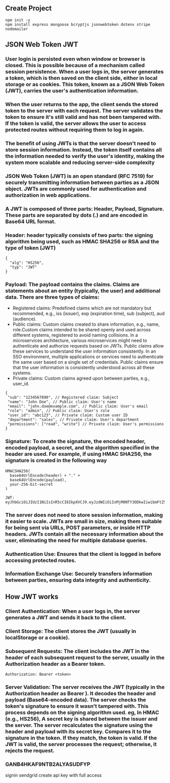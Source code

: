 ## Create Project
```
npm init -y
npm install express mongoose bcryptjs jsonwebtoken dotenv stripe nodemailer
```

## JSON Web Token JWT
### User login is persisted even when window or browser is closed. This is possible because of a mechanism called session persistence. When a user logs in, the server generates a token, which is then saved on the client side, either in local storage or as cookies. This token, known as a JSON Web Token (JWT), carries the user's authentication information.
### When the user returns to the app, the client sends the stored token to the server with each request. The server validates the token to ensure it's still valid and has not been tampered with. If the token is valid, the server allows the user to access protected routes without requiring them to log in again.
### The benefit of using JWTs is that the server doesn't need to store session information. Instead, the token itself contains all the information needed to verify the user's identity, making the system more scalable and reducing server-side complexity
### JSON Web Token (JWT) is an open standard (RFC 7519) for securely transmitting information between parties as a JSON object. JWTs are commonly used for authentication and authorization in web applications.
### A JWT is composed of three parts: Header, Payload, Signature. These parts are separated by dots (.) and are encoded in Base64 URL format.
### Header:  header typically consists of two parts: the signing algorithm being used, such as HMAC SHA256 or RSA and the type of token (JWT)
```
{
  "alg": "HS256",
  "typ": "JWT"
}
```
### Payload: The payload contains the claims. Claims are statements about an entity (typically, the user) and additional data. There are three types of claims:
- Registered claims: Predefined claims which are not mandatory but recommended, e.g., iss (issuer), exp (expiration time), sub (subject), aud (audience).
- Public claims: Custom claims created to share information, e.g., name, role.Custom claims intended to be shared openly and used across different systems, registered to avoid naming collisions. In a microservices architecture, various microservices might need to authenticate and authorize requests based on JWTs. Public claims allow these services to understand the user information consistently. In an SSO environment, multiple applications or services need to authenticate the same user based on a single set of credentials. Public claims ensure that the user information is consistently understood across all these systems.
- Private claims: Custom claims agreed upon between parties, e.g., user_id.
```
{
 "sub": "1234567890", // Registered claim: Subject
 "name": "John Doe", // Public claim: User's name
 "email": "john.doe@example.com", // Public claim: User's email
 "role": "admin", // Public claim: User's role
 "user_id": "abc123", // Private claim: Custom user ID
 "department": "sales", // Private claim: User's department
 "permissions": ["read", "write"] // Private claim: User's permissions
}
```
### Signature: To create the signature, the encoded header, encoded payload, a secret, and the algorithm specified in the header are used. For example, if using HMAC SHA256, the signature is created in the following way
```
HMACSHA256(
  base64UrlEncode(header) + "." +
  base64UrlEncode(payload),
  your-256-bit-secret
) 

JWT: eyJhbGciOiJIUzI1NiIsInR5cCI6IkpXVCJ9.eyJzdWIiOiIxMjM0NTY3ODkwIiwibmFtZSI6IkpvaG4gRG9lIiwiaWF0IjoxNTE2MjM5MDIyfQ.SflKxwRJSMeKKF2QT4fwpMeJf36POk6yJV_adQssw5c
```
### The server does not need to store session information, making it easier to scale. JWTs are small in size, making them suitable for being sent via URLs, POST parameters, or inside HTTP headers. JWTs contain all the necessary information about the user, eliminating the need for multiple database queries.
### Authentication Use: Ensures that the client is logged in before accessing protected routes.
### Information Exchange Use: Securely transfers information between parties, ensuring data integrity and authenticity.

## How JWT works 
### Client Authentication: When a user logs in, the server generates a JWT and sends it back to the client.
### Client Storage: The client stores the JWT (usually in localStorage or a cookie).
### Subsequent Requests: The client includes the JWT in the header of each subsequent request to the server, usually in the Authorization header as a Bearer token.
```
Authorization: Bearer <token>
```
### Server Validation: The server receives the JWT (typically in the Authorization header as Bearer <token>). It decodes the header and payload (Base64-encoded data). The server checks the token's signature to ensure it wasn't tampered with. This process depends on the signing algorithm used. eg, In HMAC (e.g., HS256), A secret key is shared between the issuer and the server. The server recalculates the signature using the header and payload with its secret key. Compares it to the signature in the token. If they match, the token is valid. If the JWT is valid, the server processes the request; otherwise, it rejects the request.

###
###
###
###
###
### GANB4HKAF9NTB2ALYASUDFYP

signin sendgrid
create api key with full access 
